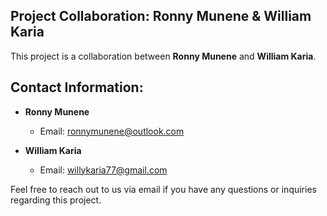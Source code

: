 ## Project Collaboration: Ronny Munene & William Karia

This project is a collaboration between **Ronny Munene** and **William Karia**.

## Contact Information:

- **Ronny Munene**
  - Email: ronnymunene@outlook.com

- **William Karia**
  - Email: willykaria77@gmail.com

Feel free to reach out to us via email if you have any questions or inquiries regarding this project.
